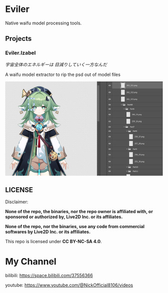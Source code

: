 # Eviler
Native waifu model processing tools.

## Projects
### Eviler.Izabel
*宇宙全体のエネルギーは 目減りしていく一方なんだ*

A waifu model extractor to rip the psd out of model files

![Eviler Demo for psd](https://github.com/goldimpact/Eviler/blob/main/demo.jpg)

## LICENSE
Disclaimer: 

**None of the repo, the binaries, nor the repo owner is affiliated with, or sponsored or authorized by, Live2D Inc. or its affiliates.**

**None of the repo, nor the binaries, use any code from commercial softwares by Live2D Inc. or its affiliates.**

This repo is licensed under **CC BY-NC-SA 4.0**.

# My Channel
bilibili: https://space.bilibili.com/37556366

youtube: https://www.youtube.com/@NickOfficial8106/videos